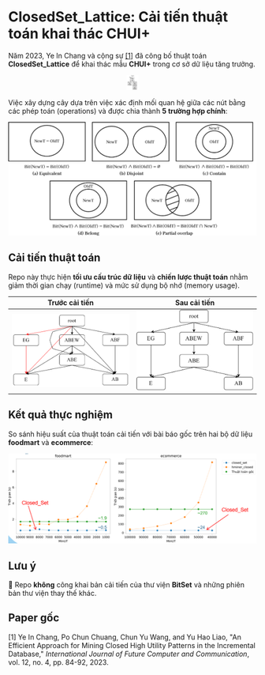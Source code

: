 # ClosedSet_Lattice: Cải tiến thuật toán khai thác CHUI+

Năm 2023, Ye In Chang và cộng sự [[1]](https://www.ijfcc.org/show-106-1003-1.html) đã công bố thuật toán **ClosedSet_Lattice** để khai thác mẫu **CHUI+** trong cơ sở dữ liệu tăng trưởng.

<p align="center">
  <img src="img/ClosedSet_Lattice.png" alt="ClosedSet_Lattice" height="30px">
</p>

Việc xây dựng cây dựa trên việc xác định mối quan hệ giữa các nút bằng các phép toán (operations) và được chia thành **5 trường hợp chính**:

![Cases](img/Cases.png)

## Cải tiến thuật toán

Repo này thực hiện **tối ưu cấu trúc dữ liệu** và **chiến lược thuật toán** nhằm giảm thời gian chạy (runtime) và mức sử dụng bộ nhớ (memory usage).

| Trước cải tiến | Sau cải tiến |
|---------------|-------------|
| ![Original](img/Original.png) | ![Improved](img/Improved.png) |

## Kết quả thực nghiệm

So sánh hiệu suất của thuật toán cải tiến với bài báo gốc trên hai bộ dữ liệu **foodmart** và **ecommerce**:

![Thống kê kết quả](img/Stats.png)

## Lưu ý

🚀 Repo **không** công khai bản cải tiến của thư viện **BitSet** và những phiên bản thư viện thay thế khác.

## Paper gốc

[1] Ye In Chang, Po Chun Chuang, Chun Yu Wang, and Yu Hao Liao, "An Efficient Approach for Mining Closed High Utility Patterns in the Incremental Database," *International Journal of Future Computer and Communication*, vol. 12, no. 4, pp. 84-92, 2023. 
    
